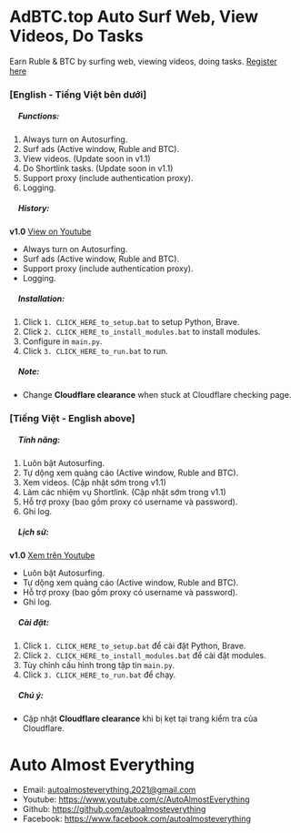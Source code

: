 # AdBTC.top Auto Surf Web, View Videos, Do Tasks

Earn Ruble & BTC by surfing web, viewing videos, doing tasks. [Register here](https://r.adbtc.top/2435889)

### [English - Tiếng Việt bên dưới]

##### <img src="https://www.svgrepo.com/show/226569/rec-dot.svg" width="12" height="12"> Functions:

1. Always turn on Autosurfing.
2. Surf ads (Active window, Ruble and BTC).
4. View videos. (Update soon in v1.1)
4. Do Shortlink tasks. (Update soon in v1.1)
5. Support proxy (include authentication proxy).
6. Logging.

##### <img src="https://www.svgrepo.com/show/226569/rec-dot.svg" width="12" height="12"> History:

**v1.0** [View on Youtube](https://youtu.be/ymBPf4WaeyE)

- Always turn on Autosurfing.
- Surf ads (Active window, Ruble and BTC).
- Support proxy (include authentication proxy).
- Logging.

##### <img src="https://www.svgrepo.com/show/226569/rec-dot.svg" width="12" height="12"> Installation:

1. Click `1. CLICK_HERE_to_setup.bat` to setup Python, Brave.
2. Click `2. CLICK_HERE_to_install_modules.bat` to install modules.
3. Configure in `main.py`.
4. Click `3. CLICK_HERE_to_run.bat` to run.

##### <img src="https://www.svgrepo.com/show/226569/rec-dot.svg" width="12" height="12"> Note:

- Change **Cloudflare clearance** when stuck at Cloudflare checking page.

### [Tiếng Việt - English above]

##### <img src="https://www.svgrepo.com/show/226569/rec-dot.svg" width="12" height="12"> Tính năng:

1. Luôn bật Autosurfing.
2. Tự dộng xem quảng cáo (Active window, Ruble and BTC).
3. Xem videos. (Cập nhật sớm trong v1.1)
4. Làm các nhiệm vụ Shortlink. (Cập nhật sớm trong v1.1)
5. Hỗ trợ proxy (bao gồm proxy có username và password).
6. Ghi log.

##### <img src="https://www.svgrepo.com/show/226569/rec-dot.svg" width="12" height="12"> Lịch sử:

**v1.0** [Xem trên Youtube](https://youtu.be/ymBPf4WaeyE)

- Luôn bật Autosurfing.
- Tự dộng xem quảng cáo (Active window, Ruble and BTC).
- Hỗ trợ proxy (bao gồm proxy có username và password).
- Ghi log.

##### <img src="https://www.svgrepo.com/show/226569/rec-dot.svg" width="12" height="12"> Cài đặt:

1. Click `1. CLICK_HERE_to_setup.bat` để cài đặt Python, Brave.
2. Click `2. CLICK_HERE_to_install_modules.bat` để cài đặt modules.
3. Tùy chỉnh cấu hình trong tập tin `main.py`.
4. Click `3. CLICK_HERE_to_run.bat` để chạy.

##### <img src="https://www.svgrepo.com/show/226569/rec-dot.svg" width="12" height="12"> Chú ý:

- Cập nhật **Cloudflare clearance** khi bị kẹt tại trang kiểm tra của Cloudflare.

# Auto Almost Everything

- Email: autoalmosteverything.2021@gmail.com
- Youtube: https://www.youtube.com/c/AutoAlmostEverything
- Github: https://github.com/autoalmosteverything
- Facebook: https://www.facebook.com/autoalmosteverything
